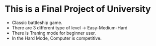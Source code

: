 # This is a Final Project of University
- Classic battleship game.
- There are 3 different type of level -> Easy-Medium-Hard
- There is Traning mode for beginner user.
- In the Hard Mode, Computer is competitive.
